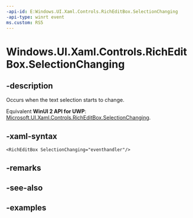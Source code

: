```yaml
---
-api-id: E:Windows.UI.Xaml.Controls.RichEditBox.SelectionChanging
-api-type: winrt event
ms.custom: RS5
---
```


<!-- Event syntax.
public event TypedEventHandler SelectionChanging<RichEditBox, RichEditBoxSelectionChangingEventArgs>
-->

# Windows.UI.Xaml.Controls.RichEditBox.SelectionChanging

## -description

Occurs when the text selection starts to change.

Equivalent **WinUI 2 API for UWP**: [Microsoft.UI.Xaml.Controls.RichEditBox.SelectionChanging](/windows/winui/api/microsoft.ui.xaml.controls.richeditbox.selectionchanging).

## -xaml-syntax

```xaml
<RichEditBox SelectionChanging="eventhandler"/>
```

## -remarks

## -see-also

## -examples

